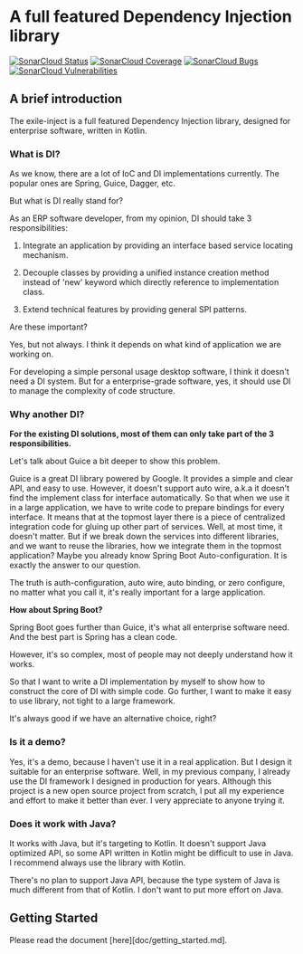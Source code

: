 # A full featured Dependency Injection library

[![SonarCloud Status](https://sonarcloud.io/api/project_badges/measure?project=com.github.niuhf0452.exile&metric=alert_status)](https://sonarcloud.io/dashboard?id=com.github.niuhf0452.exile)
[![SonarCloud Coverage](https://sonarcloud.io/api/project_badges/measure?project=com.github.niuhf0452.exile&metric=coverage)](https://sonarcloud.io/component_measures/metric/coverage/list?id=com.github.niuhf0452.exile)
[![SonarCloud Bugs](https://sonarcloud.io/api/project_badges/measure?project=com.github.niuhf0452.exile&metric=bugs)](https://sonarcloud.io/component_measures/metric/reliability_rating/list?id=com.github.niuhf0452.exile)
[![SonarCloud Vulnerabilities](https://sonarcloud.io/api/project_badges/measure?project=com.github.niuhf0452.exile&metric=vulnerabilities)](https://sonarcloud.io/component_measures/metric/security_rating/list?id=com.github.niuhf0452.exile)

## A brief introduction

The exile-inject is a full featured Dependency Injection library, designed for enterprise software, written in Kotlin.

### What is DI?

As we know, there are a lot of IoC and DI implementations currently. The popular ones are Spring, Guice, Dagger, etc.

But what is DI really stand for?

As an ERP software developer, from my opinion, DI should take 3 responsibilities:

1. Integrate an application by providing an interface based service locating mechanism.

2. Decouple classes by providing a unified instance creation method instead of 'new' keyword which directly reference
   to implementation class.

3. Extend technical features by providing general SPI patterns.

Are these important?

Yes, but not always. I think it depends on what kind of application we are working on.

For developing a simple personal usage desktop software, I think it doesn't need a DI system.
But for a enterprise-grade software, yes, it should use DI to manage the complexity of code structure.

### Why another DI?

**For the existing DI solutions, most of them can only take part of the 3 responsibilities.**

Let's talk about Guice a bit deeper to show this problem.

Guice is a great DI library powered by Google. It provides a simple and clear API, and easy to use.
However, it doesn't support auto wire, a.k.a it doesn't find the implement class for interface automatically.
So that when we use it in a large application, we have to write code to prepare bindings for every interface.
It means that at the topmost layer there is a piece of centralized integration code for gluing up other part
of services. Well, at most time, it doesn't matter. But if we break down the services into different libraries,
and we want to reuse the libraries, how we integrate them in the topmost application? Maybe you already know
Spring Boot Auto-configuration. It is exactly the answer to our question.

The truth is auth-configuration, auto wire, auto binding, or zero configure, no matter what you call it,
it's really important for a large application.

**How about Spring Boot?**

Spring Boot goes further than Guice, it's what all enterprise software need. And the best part is Spring
has a clean code.

However, it's so complex, most of people may not deeply understand how it works.

So that I want to write a DI implementation by myself to show how to construct the core of DI with simple code.
Go further, I want to make it easy to use library, not tight to a large framework.

It's always good if we have an alternative choice, right?

### Is it a demo?

Yes, it's a demo, because I haven't use it in a real application. But I design it suitable for an enterprise software.
Well, in my previous company, I already use the DI framework I designed in production for years. Although this project
is a new open source project from scratch, I put all my experience and effort to make it better than ever.
I very appreciate to anyone trying it.

### Does it work with Java?

It works with Java, but it's targeting to Kotlin. It doesn't support Java optimized API, so some API written in Kotlin
might be difficult to use in Java. I recommend always use the library with Kotlin.

There's no plan to support Java API, because the type system of Java is much different from that of Kotlin. I don't
want to put more effort on Java.

## Getting Started

Please read the document [here][doc/getting_started.md].
